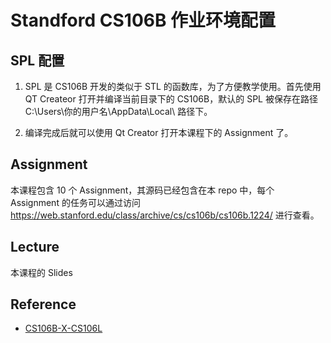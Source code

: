 # Standford CS106B 作业环境配置

## SPL 配置

1. SPL 是 CS106B 开发的类似于 STL 的函数库，为了方便教学使用。首先使用 QT Createor 打开并编译当前目录下的 CS106B，默认的 SPL 被保存在路径 C:\Users\你的用户名\AppData\Local\ 路径下。

2. 编译完成后就可以使用 Qt Creator 打开本课程下的 Assignment 了。

## Assignment

本课程包含 10 个 Assignment，其源码已经包含在本 repo 中，每个 Assignment 的任务可以通过访问 https://web.stanford.edu/class/archive/cs/cs106b/cs106b.1224/ 进行查看。

## Lecture

本课程的 Slides

## Reference

- [CS106B-X-CS106L](https://github.com/akun0311/CS106B-X-CS106L-)
